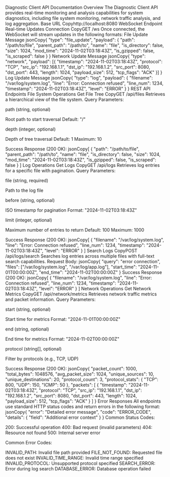 Diagnostic Client API Documentation
Overview
The Diagnostic Client API provides real-time monitoring and analysis capabilities for system diagnostics, including file system monitoring, network traffic analysis, and log aggregation.
Base URL
Copyhttp://localhost:8080
WebSocket Endpoint
Real-time Updates Connection
CopyGET /ws
Once connected, the WebSocket will stream updates in the following formats:
File Update Message
jsonCopy{
    "type": "file_update",
    "payload": {
        "path": "/path/to/file",
        "parent_path": "/path/to",
        "name": "file",
        "is_directory": false,
        "size": 1024,
        "mod_time": "2024-11-02T03:18:43Z",
        "is_gzipped": false,
        "is_scraped": false
    }
}
Network Update Message
jsonCopy{
    "type": "network",
    "payload": [{
        "timestamp": "2024-11-02T03:18:43Z",
        "protocol": "TCP",
        "src_ip": "192.168.1.1",
        "dst_ip": "192.168.1.2",
        "src_port": 8080,
        "dst_port": 443,
        "length": 1024,
        "payload_size": 512,
        "tcp_flags": "ACK"
    }]
}
Log Update Message
jsonCopy{
    "type": "log",
    "payload": {
        "filename": "/var/log/system.log",
        "line": "Error: Connection refused",
        "line_num": 1234,
        "timestamp": "2024-11-02T03:18:43Z",
        "level": "ERROR"
    }
}
REST API Endpoints
File System Operations
Get File Tree
CopyGET /api/files
Retrieves a hierarchical view of the file system.
Query Parameters:

path (string, optional)

Root path to start traversal
Default: "/"


depth (integer, optional)

Depth of tree traversal
Default: 1
Maximum: 10



Success Response (200 OK):
jsonCopy[
    {
        "path": "/path/to/file",
        "parent_path": "/path/to",
        "name": "file",
        "is_directory": false,
        "size": 1024,
        "mod_time": "2024-11-02T03:18:43Z",
        "is_gzipped": false,
        "is_scraped": false
    }
]
Log Operations
Get Logs
CopyGET /api/logs
Retrieves log entries for a specific file with pagination.
Query Parameters:

file (string, required)

Path to the log file


before (string, optional)

ISO timestamp for pagination
Format: "2024-11-02T03:18:43Z"


limit (integer, optional)

Maximum number of entries to return
Default: 100
Maximum: 1000



Success Response (200 OK):
jsonCopy[
    {
        "filename": "/var/log/system.log",
        "line": "Error: Connection refused",
        "line_num": 1234,
        "timestamp": "2024-11-02T03:18:43Z",
        "level": "ERROR"
    }
]
Search Logs
CopyPOST /api/logs/search
Searches log entries across multiple files with full-text search capabilities.
Request Body:
jsonCopy{
    "query": "error connection",
    "files": ["/var/log/system.log", "/var/log/app.log"],
    "start_time": "2024-11-01T00:00:00Z",
    "end_time": "2024-11-02T00:00:00Z"
}
Success Response (200 OK):
jsonCopy[
    {
        "filename": "/var/log/system.log",
        "line": "Error: Connection refused",
        "line_num": 1234,
        "timestamp": "2024-11-02T03:18:43Z",
        "level": "ERROR"
    }
]
Network Operations
Get Network Metrics
CopyGET /api/network/metrics
Retrieves network traffic metrics and packet information.
Query Parameters:

start (string, optional)

Start time for metrics
Format: "2024-11-01T00:00:00Z"


end (string, optional)

End time for metrics
Format: "2024-11-02T00:00:00Z"


protocol (string[], optional)

Filter by protocols (e.g., TCP, UDP)



Success Response (200 OK):
jsonCopy{
    "packet_count": 1000,
    "total_bytes": 1048576,
    "avg_packet_size": 1024,
    "unique_sources": 10,
    "unique_destinations": 20,
    "protocol_count": 3,
    "protocol_stats": {
        "TCP": 800,
        "UDP": 150,
        "ICMP": 50
    },
    "packets": [
        {
            "timestamp": "2024-11-02T03:18:43Z",
            "protocol": "TCP",
            "src_ip": "192.168.1.1",
            "dst_ip": "192.168.1.2",
            "src_port": 8080,
            "dst_port": 443,
            "length": 1024,
            "payload_size": 512,
            "tcp_flags": "ACK"
        }
    ]
}
Error Responses
All endpoints use standard HTTP status codes and return errors in the following format:
jsonCopy{
    "error": "Detailed error message",
    "code": "ERROR_CODE",
    "details": {
        "field": "Additional error context"
    }
}
Common Status Codes:

200: Successful operation
400: Bad request (invalid parameters)
404: Resource not found
500: Internal server error

Common Error Codes:

INVALID_PATH: Invalid file path provided
FILE_NOT_FOUND: Requested file does not exist
INVALID_TIME_RANGE: Invalid time range specified
INVALID_PROTOCOL: Unsupported protocol specified
SEARCH_ERROR: Error during log search
DATABASE_ERROR: Database operation failed